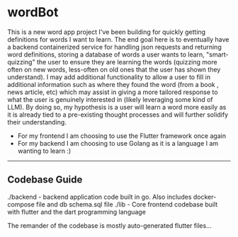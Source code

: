 # wordBot

This is a new word app project I've been building for quickly getting definitions for words I want to learn.
The end goal here is to eventually have a backend containerized service for handling json requests and returning 
word definitions, storing a database of words a user wants to learn, "smart-quizzing" the user to ensure they are learning
the words (quizzing more often on new words, less-often on old ones that the user has shown they understand). I may add
additional functionality to allow a user to fill in additional information such as where they found the word (from a book
, news article, etc) which may assist in giving a more tailored response to what the user is genuinely interested in
(likely leveraging some kind of LLM). By doing so, my hypothesis is a user will learn a word more easily as it is already
tied to a pre-existing thought processes and will further solidify their understanding.

- For my frontend I am choosing to use the Flutter framework once again
- For my backend I am choosing to use Golang as it is a language I am wanting to learn :)

---

## Codebase Guide

./backend - backend application code built in go. Also includes docker-compose file and db schema.sql file
./lib - Core frontend codebase built with flutter and the dart programming language

The remander of the codebase is mostly auto-generated flutter files...


